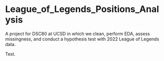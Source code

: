 # League_of_Legends_Positions_Analysis
A project for DSC80 at UCSD in which we clean, perform EDA, assess missingness, and conduct a hypothesis test with 2022 League of Legends data.

Test.